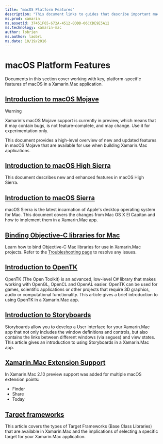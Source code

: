 ```yaml
---
title: "macOS Platform Features"
description: "This document links to guides that describe important macOS and Xamarin.Mac platform features: OpenTK, Storyboards, extensions, and more."
ms.prod: xamarin
ms.assetid: 37451F65-672A-4512-8DDD-06CCDE9E5A12
ms.technology: xamarin-mac
author: lobrien
ms.author: laobri
ms.date: 10/19/2016
---
```


# macOS Platform Features

Documents in this section cover working with key, platform-specific features of macOS in a Xamarin.Mac application.

## [Introduction to macOS Mojave](~/mac/platform/introduction-to-macos-mojave/index.md)

> [!WARNING]
> Xamarin's macOS Mojave support is currently in preview, which means that
> it may contain bugs, is not feature-complete, and may change. Use it for
> experimentation only.

This document provides a high-level overview of new and updated features in
macOS Mojave that are available for use when building Xamarin.Mac
applications.

## [Introduction to macOS High Sierra](~/mac/platform/introduction-to-macos-high-sierra/index.md)

This document describes new and enhanced features in macOS High Sierra.

## [Introduction to macOS Sierra](~/mac/platform/introduction-to-macos-sierra/index.md)

macOS Sierra is the latest incarnation of Apple's desktop operating system for Mac. This document covers the changes from Mac OS X El Capitan and how to implement them in a Xamarin.Mac app.

## [Binding Objective-C libraries for Mac](binding.md)

Learn how to bind Objective-C Mac libraries for use in Xamarin.Mac projects.
Refer to the [Troubleshooting page](~/cross-platform/macios/binding/troubleshooting.md)
to resolve any issues.

## [Introduction to OpenTK](~/mac/platform/opentk.md)

OpenTK (The Open Toolkit) is an advanced, low-level C# library that makes working with OpenGL, OpenCL and OpenAL easier. OpenTK can be used for games, scientific applications or other projects that require 3D graphics, audio or computational functionality. This article gives a brief introduction to using OpenTK in a Xamarin.Mac app.

## [Introduction to Storyboards](~/mac/platform/storyboards/index.md)

Storyboards allow you to develop a User Interface for your Xamarin.Mac app that not only includes the window definitions and controls, but also contains the links between different windows (via segues) and view states. This article gives an introduction to using Storyboards in a Xamarin.Mac app.

## [Xamarin.Mac Extension Support](~/mac/platform/extensions.md)

In Xamarin.Mac 2.10 preview support was added for multiple macOS extension points:

- Finder
- Share
- Today

## [Target frameworks](~/mac/platform/target-framework.md)

This article covers the types of Target Frameworks (Base Class Libraries) that are available in Xamarin.Mac and the implications of selecting a specific target for your Xamarin.Mac application.

